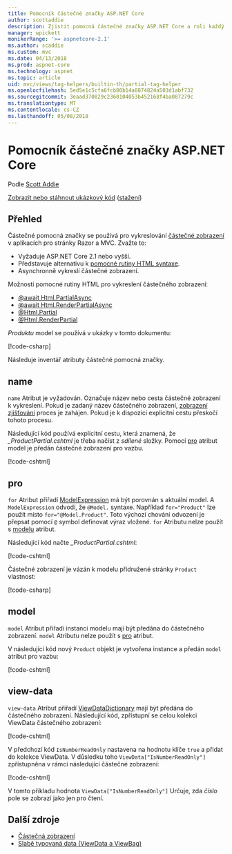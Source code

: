 ```yaml
---
title: Pomocník částečné značky ASP.NET Core
author: scottaddie
description: Zjistit pomocná částečné značky ASP.NET Core a roli každý z jeho atributy hrát v vykreslení částečného zobrazení.
manager: wpickett
monikerRange: '>= aspnetcore-2.1'
ms.author: scaddie
ms.custom: mvc
ms.date: 04/13/2018
ms.prod: aspnet-core
ms.technology: aspnet
ms.topic: article
uid: mvc/views/tag-helpers/builtin-th/partial-tag-helper
ms.openlocfilehash: 5ed5e1c5cfa6fcb80b14a8874824a503d1abf732
ms.sourcegitcommit: 3eaad370829c2360104053b452168f4ba087279c
ms.translationtype: MT
ms.contentlocale: cs-CZ
ms.lasthandoff: 05/08/2018
---
```

# <a name="partial-tag-helper-in-aspnet-core"></a>Pomocník částečné značky ASP.NET Core

Podle [Scott Addie](https://github.com/scottaddie)

[Zobrazit nebo stáhnout ukázkový kód](https://github.com/aspnet/Docs/tree/master/aspnetcore/mvc/views/tag-helpers/built-in/samples) ([stažení](xref:tutorials/index#how-to-download-a-sample))

## <a name="overview"></a>Přehled

Částečné pomocná značky se používá pro vykreslování [částečné zobrazení](xref:mvc/views/partial) v aplikacích pro stránky Razor a MVC. Zvažte to:

* Vyžaduje ASP.NET Core 2.1 nebo vyšší.
* Představuje alternativu k [pomocné rutiny HTML syntaxe](xref:mvc/views/partial#referencing-a-partial-view).
* Asynchronně vykreslí částečné zobrazení.

Možnosti pomocné rutiny HTML pro vykreslení částečného zobrazení:

* [@await Html.PartialAsync](/dotnet/api/microsoft.aspnetcore.mvc.rendering.htmlhelperpartialextensions.partialasync)
* [@await Html.RenderPartialAsync](/dotnet/api/microsoft.aspnetcore.mvc.rendering.htmlhelperpartialextensions.renderpartialasync)
* [@Html.Partial](/dotnet/api/microsoft.aspnetcore.mvc.rendering.htmlhelperpartialextensions.partial)
* [@Html.RenderPartial](/dotnet/api/microsoft.aspnetcore.mvc.rendering.htmlhelperpartialextensions.renderpartial)

*Produktu* model se používá v ukázky v tomto dokumentu:

[!code-csharp[](samples/TagHelpersBuiltIn/Models/Product.cs)]

Následuje inventář atributy částečné pomocná značky.

## <a name="name"></a>name

`name` Atribut je vyžadován. Označuje název nebo cesta částečné zobrazení k vykreslení. Pokud je zadaný název částečného zobrazení, [zobrazení zjišťování](xref:mvc/views/overview#view-discovery) proces je zahájen. Pokud je k dispozici explicitní cestu přeskočí tohoto procesu.

Následující kód používá explicitní cestu, která znamená, že *_ProductPartial.cshtml* je třeba načíst z *sdílené* složky. Pomocí [pro](#for) atribut model je předán částečné zobrazení pro vazbu.

[!code-cshtml[](samples/TagHelpersBuiltIn/Pages/Product.cshtml?name=snippet_Name)]

## <a name="for"></a>pro

`for` Atribut přiřadí [ModelExpression](/dotnet/api/microsoft.aspnetcore.mvc.viewfeatures.modelexpression) má být porovnán s aktuální model. A `ModelExpression` odvodí, že `@Model.` syntaxe. Například `for="Product"` lze použít místo `for="@Model.Product"`. Toto výchozí chování odvození je přepsat pomocí `@` symbol definovat výraz vložené. `for` Atributu nelze použít s [modelu](#model) atribut.

Následující kód načte *_ProductPartial.cshtml*:

[!code-cshtml[](samples/TagHelpersBuiltIn/Pages/Product.cshtml?name=snippet_For)]

Částečné zobrazení je vázán k modelu přidružené stránky `Product` vlastnost:

[!code-csharp[](samples/TagHelpersBuiltIn/Pages/Product.cshtml.cs?highlight=8)]

## <a name="model"></a>model

`model` Atribut přiřadí instanci modelu mají být předána do částečného zobrazení. `model` Atributu nelze použít s [pro](#for) atribut.

V následující kód nový `Product` objekt je vytvořena instance a předán `model` atribut pro vazbu:

[!code-cshtml[](samples/TagHelpersBuiltIn/Pages/Product.cshtml?name=snippet_Model)]

## <a name="view-data"></a>view-data

`view-data` Atribut přiřadí [ViewDataDictionary](/dotnet/api/microsoft.aspnetcore.mvc.viewfeatures.viewdatadictionary) mají být předána do částečného zobrazení. Následující kód, zpřístupní se celou kolekci ViewData částečného zobrazení:

[!code-cshtml[](samples/TagHelpersBuiltIn/Pages/Product.cshtml?name=snippet_ViewData&highlight=5-)]

V předchozí kód `IsNumberReadOnly` nastavena na hodnotu klíče `true` a přidat do kolekce ViewData. V důsledku toho `ViewData["IsNumberReadOnly"]` zpřístupněna v rámci následující částečné zobrazení:

[!code-cshtml[](samples/TagHelpersBuiltIn/Pages/Shared/_ProductViewDataPartial.cshtml?highlight=5)]

V tomto příkladu hodnota `ViewData["IsNumberReadOnly"]` Určuje, zda *číslo* pole se zobrazí jako jen pro čtení.

## <a name="additional-resources"></a>Další zdroje

* [Částečná zobrazení](xref:mvc/views/partial)
* [Slabě typovaná data (ViewData a ViewBag)](xref:mvc/views/overview#weakly-typed-data-viewdata-and-viewbag)
